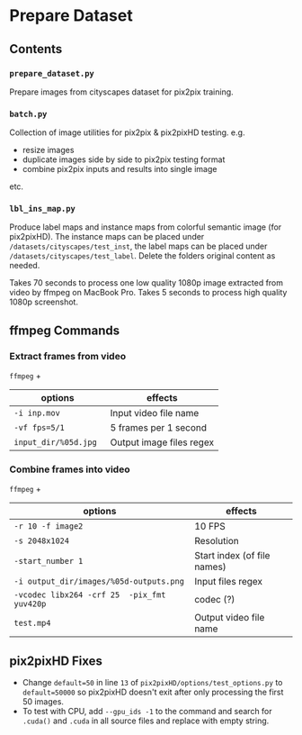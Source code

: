 # Prepare Dataset
## Contents

### `prepare_dataset.py`

Prepare images from cityscapes dataset for pix2pix training.

### `batch.py`

Collection of image utilities for pix2pix & pix2pixHD testing. e.g.

- resize images
- duplicate images side by side to pix2pix testing format
- combine pix2pix inputs and results into single image

etc.

### `lbl_ins_map.py`

Produce label maps and instance maps from colorful semantic image (for pix2pixHD). The instance maps can be placed under `/datasets/cityscapes/test_inst`, the label maps can be placed under `/datasets/cityscapes/test_label`. Delete the folders original content as needed.

Takes 70 seconds to process one low quality 1080p image extracted from video by ffmpeg on MacBook Pro. Takes 5 seconds to process high quality 1080p screenshot.


## ffmpeg Commands


### Extract frames from video
`ffmpeg`
+

options | effects
-----|-----
`-i inp.mov ` |  Input video file name
`-vf fps=5/1 ` | 5 frames per 1 second
`input_dir/%05d.jpg ` | Output image files regex



### Combine frames into video
`ffmpeg`
+

options | effects
-----|-----
`-r 10 -f image2 ` |  10 FPS
`-s 2048x1024 ` | Resolution
`-start_number 1 ` | Start index (of file names)
`-i output_dir/images/%05d-outputs.png ` | Input files regex
`-vcodec libx264 -crf 25  -pix_fmt yuv420p ` | codec (?)
`test.mp4` | Output video file name

## pix2pixHD Fixes

- Change `default=50` in line `13` of `pix2pixHD/options/test_options.py` to `default=50000` so pix2pixHD doesn't exit after only processing the first 50 images.
- To test with CPU, add `--gpu_ids -1` to the command and search for `.cuda()` and `.cuda` in all source files and replace with empty string.

